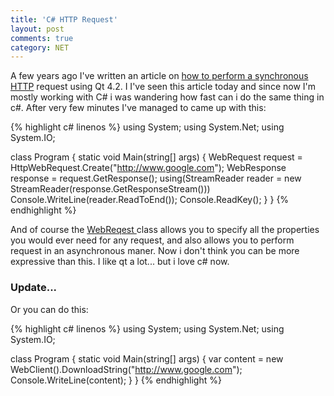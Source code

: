 ```yaml
---
title: 'C# HTTP Request'
layout: post
comments: true
category: NET
---
```

A few years ago I've written an article on [how to perform a synchronous HTTP][1] request using Qt 4.2. I I've seen this article today and since now I'm mostly working with C# i was wandering how fast can i do the same thing in c#. After very few minutes I've managed to came up with this:

{% highlight c# linenos %}
using System;
using System.Net;
using System.IO;

class Program
{
    static void Main(string[] args)
    {
        WebRequest request = HttpWebRequest.Create("http://www.google.com");
        WebResponse response = request.GetResponse();
        using(StreamReader reader = new StreamReader(response.GetResponseStream()))
            Console.WriteLine(reader.ReadToEnd());
        Console.ReadKey();
    }
}
{% endhighlight %}

And of course the [WebReqest ][2] class allows you to specify all the properties you would ever need for any request, and also allows you to perform request in an asynchronous maner. Now i don't think you can be more expressive than this. I like qt a lot... but i love c# now.

### Update... 

Or you can do this:

{% highlight c# linenos %}
using System;
using System.Net;
using System.IO;

class Program
{
    static void Main(string[] args)
    {
        var content = new WebClient().DownloadString("http://www.google.com");
        Console.WriteLine(content);
    }
}
{% endhighlight %}

 [1]: http://www.erata.net/qt-boost/synchronous-http-request/
 [2]: http://msdn.microsoft.com/en-us/library/system.net.webrequest_members.aspx